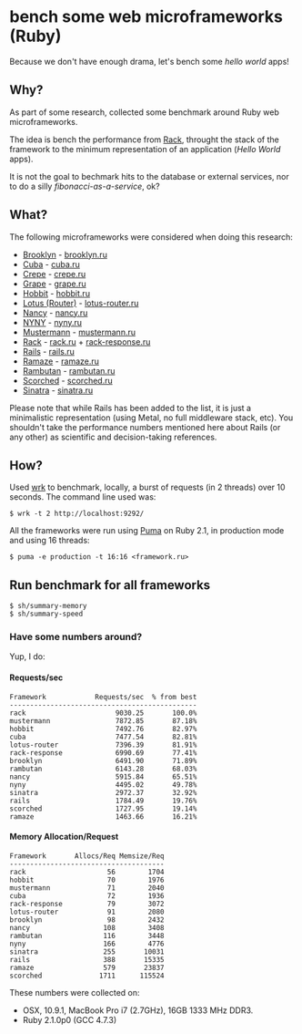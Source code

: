 # bench some web microframeworks (Ruby)

Because we don't have enough drama, let's bench some *hello world* apps!

## Why?

As part of some research, collected some benchmark around Ruby web
microframeworks.

The idea is bench the performance from [Rack](https://github.com/rack/rack),
throught the stack of the framework to the minimum representation of an
application (*Hello World* apps).

It is not the goal to bechmark hits to the database or external services,
nor to do a silly *fibonacci-as-a-service*, ok?

## What?

The following microframeworks were considered when doing this research:

- [Brooklyn](https://github.com/luislavena/brooklyn) - [brooklyn.ru](apps/brooklyn.ru)
- [Cuba](https://github.com/soveran/cuba) - [cuba.ru](apps/cuba.ru)
- [Crepe](https://github.com/crepe/crepe) - [crepe.ru](apps/crepe.ru)
- [Grape](https://github.com/intridea/grape) - [grape.ru](apps/grape.ru)
- [Hobbit](https://github.com/patriciomacadden/hobbit) - [hobbit.ru](apps/hobbit.ru)
- [Lotus (Router)](https://github.com/lotus/router) - [lotus-router.ru](apps/lotus-router.ru)
- [Nancy](https://github.com/heapsource/nancy) - [nancy.ru](apps/nancy.ru)
- [NYNY](https://github.com/alisnic/nyny) - [nyny.ru](apps/nyny.ru)
- [Mustermann](https://github.com/rkh/mustermann) - [mustermann.ru](apps/mustermann.ru)
- [Rack](https://github.com/rack/rack) - [rack.ru](apps/rack.ru) + [rack-response.ru](apps/rack-response.ru)
- [Rails](https://github.com/rails/rails) - [rails.ru](apps/rails.ru)
- [Ramaze](https://github.com/Ramaze/ramaze) - [ramaze.ru](apps/ramaze.ru)
- [Rambutan](https://github.com/NewRosies/rambutan) - [rambutan.ru](apps/rambutan.ru)
- [Scorched](https://github.com/Wardrop/Scorched) - [scorched.ru](apps/scorched.ru)
- [Sinatra](https://github.com/sinatra/sinatra) - [sinatra.ru](apps/sinatra.ru)

Please note that while Rails has been added to the list, it is just a
minimalistic representation (using Metal, no full middleware stack, etc). You
shouldn't take the performance numbers mentioned here about Rails (or any
other) as scientific and decision-taking references.

## How?

Used [wrk](https://github.com/wg/wrk) to benchmark, locally, a burst of
requests (in 2 threads) over 10 seconds. The command line used was:

```console
$ wrk -t 2 http://localhost:9292/
```

All the frameworks were run using [Puma](https://github.com/puma/puma) on
Ruby 2.1, in production mode and using 16 threads:

```console
$ puma -e production -t 16:16 <framework.ru>
```

## Run benchmark for all frameworks
    $ sh/summary-memory
    $ sh/summary-speed


### Have some numbers around?

Yup, I do:

#### Requests/sec
<!-- speed_table -->
```
Framework            Requests/sec  % from best
----------------------------------------------
rack                      9030.25       100.0%
mustermann                7872.85       87.18%
hobbit                    7492.76       82.97%
cuba                      7477.54       82.81%
lotus-router              7396.39       81.91%
rack-response             6990.69       77.41%
brooklyn                  6491.90       71.89%
rambutan                  6143.28       68.03%
nancy                     5915.84       65.51%
nyny                      4495.02       49.78%
sinatra                   2972.37       32.92%
rails                     1784.49       19.76%
scorched                  1727.95       19.14%
ramaze                    1463.66       16.21%
```
<!-- speed_table_end -->

#### Memory Allocation/Request
<!-- mem_table -->
```
Framework       Allocs/Req Memsize/Req
--------------------------------------
rack                    56        1704
hobbit                  70        1976
mustermann              71        2040
cuba                    72        1936
rack-response           79        3072
lotus-router            91        2080
brooklyn                98        2432
nancy                  108        3408
rambutan               116        3448
nyny                   166        4776
sinatra                255       10031
rails                  388       15335
ramaze                 579       23837
scorched              1711      115524
```
<!-- mem_table_end -->


These numbers were collected on:

- OSX, 10.9.1, MacBook Pro i7 (2.7GHz), 16GB 1333 MHz DDR3.
- Ruby 2.1.0p0 (GCC 4.7.3)
